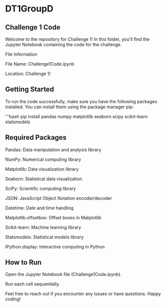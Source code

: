 # DT1GroupD

## Challenge 1 Code

Welcome to the repository for Challenge 1! In this folder, you'll find the Jupyter Notebook containing the code for the challenge.

File Information

File Name: Challenge1Code.ipynb

Location: Challenge 1/

## Getting Started
To run the code successfully, make sure you have the following packages installed. You can install them using the package manager pip:

'''bash
pip install pandas numpy matplotlib seaborn scipy scikit-learn statsmodels

## Required Packages

Pandas: Data manipulation and analysis library

NumPy: Numerical computing library

Matplotlib: Data visualization library

Seaborn: Statistical data visualization

SciPy: Scientific computing library

JSON: JavaScript Object Notation encoder/decoder

Datetime: Date and time handling

Matplotlib.offsetbox: Offset boxes in Matplotlib

Scikit-learn: Machine learning library

Statsmodels: Statistical models library

IPython.display: Interactive computing in Python

## How to Run

Open the Jupyter Notebook file (Challenge1Code.ipynb).

Run each cell sequentially.

Feel free to reach out if you encounter any issues or have questions. Happy coding!
